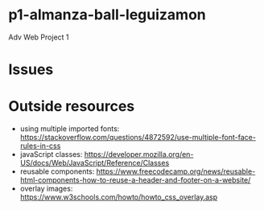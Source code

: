 # p1-almanza-ball-leguizamon
Adv Web Project 1

# Issues

# Outside resources
- using multiple imported fonts: https://stackoverflow.com/questions/4872592/use-multiple-font-face-rules-in-css
- javaScript classes: https://developer.mozilla.org/en-US/docs/Web/JavaScript/Reference/Classes
- reusable components: https://www.freecodecamp.org/news/reusable-html-components-how-to-reuse-a-header-and-footer-on-a-website/
- overlay images: https://www.w3schools.com/howto/howto_css_overlay.asp
